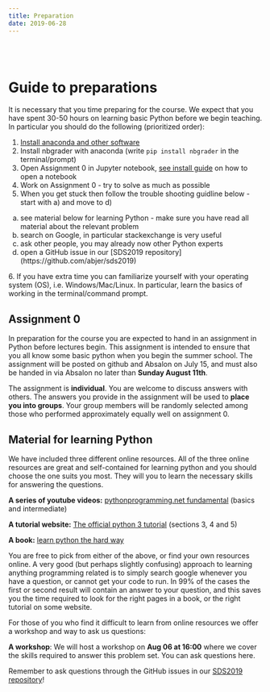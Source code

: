 ```yaml
---
title: Preparation
date: 2019-06-28
---
```



<br><br>
# Guide to preparations
It is necessary that you time preparing for the course. We expect that you have spent 30-50 hours on learning basic Python before we begin teaching. In particular you should do the following (prioritized order):

1. [Install anaconda and other software](abjer.github.io/sds2019/post/install)
2. Install nbgrader with anaconda (write `pip install nbgrader` in the terminal/prompt)
3. Open Assignment 0 in Jupyter notebook, [see install guide](abjer.github.io/sds2019/post/install) on how to open a notebook
4. Work on Assignment 0 - try to solve as much as possible
5. When you get stuck then follow the trouble shooting guidline below - start with a) and move to d)
  <ol type="a">
    <li>see material below for learning Python - make sure you have read all material about the relevant problem</li>
    <li>search on Google, in particular stackexchange is very useful</li>
    <li>ask other people, you may already now other Python experts</li>
    <li>open a GitHub issue in our [SDS2019 repository](https://github.com/abjer/sds2019)</li>
    </ol>
6. If you have extra time you can familiarize yourself with your operating system (OS), i.e. Windows/Mac/Linux. In particular, learn the basics of working in the terminal/command prompt.


## Assignment 0
In preparation for the course you are expected to hand in an assignment in Python before lectures begin. This assignment is intended to ensure that you all know some basic python when you begin the summer school.
The assignment will be posted on github and Absalon on July 15, and must also be handed in via Absalon no later than **Sunday August 11th**.

The assignment is **individual**. You are welcome to discuss answers with others. The answers you provide in the assignment will be used to **place you into groups**. Your
group members will be randomly selected among those who performed approximately equally well on assignment 0.


## Material for learning Python

We have included three different online resources. All of the three online resources are great and self-contained for learning python and you should choose the one suits you most. They will you to learn the necessary skills for answering the questions.

**A series of youtube videos:** [pythonprogramming.net fundamental](https://pythonprogramming.net/python-fundamental-tutorials/) (basics and intermediate)

**A tutorial website:** [The official python 3 tutorial](https://docs.python.org/3/tutorial/introduction.html) (sections 3, 4 and 5)

**A book:** [learn python the hard way](https://learnpythonthehardway.org/)

You are free to pick from either of the above, or find your own resources online. A very good (but perhaps slightly confusing) approach to learning anything programming related is to simply search google whenever you have a question, or cannot get your code to run. In 99% of the cases the first or second result will contain an answer to your question, and this saves you the time required to look for the right pages in a book, or the right tutorial on some website.

For those of you who find it difficult to learn from online resources we offer a workshop and way to ask us questions:

**A workshop**: We will host a workshop on **Aug 06 at 16:00** where we cover the skills required to answer this problem set. You can ask questions here.

Remember to ask questions through the GitHub issues in our [SDS2019 repository](https://github.com/abjer/sds2019/issues)!
